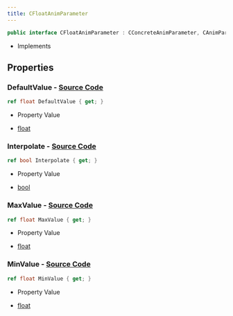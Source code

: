 ```yaml
---
title: CFloatAnimParameter
---
```


```csharp
public interface CFloatAnimParameter : CConcreteAnimParameter, CAnimParameterBase, ISchemaClass<CAnimParameterBase>, ISchemaClass<CConcreteAnimParameter>, ISchemaClass<CFloatAnimParameter>, ISchemaField, ISchemaClass, INativeHandle
```

- Implements

## Properties

### **DefaultValue** - [Source Code](https://github.com/swiftly-solution/swiftlys2/blob/main/managed/src/SwiftlyS2.Generated/Schemas/Interfaces/CFloatAnimParameter.cs#L16)

```csharp
ref float DefaultValue { get; }
```

- Property Value

- [float](https://learn.microsoft.com/dotnet/api/system.single)

### **Interpolate** - [Source Code](https://github.com/swiftly-solution/swiftlys2/blob/main/managed/src/SwiftlyS2.Generated/Schemas/Interfaces/CFloatAnimParameter.cs#L22)

```csharp
ref bool Interpolate { get; }
```

- Property Value

- [bool](https://learn.microsoft.com/dotnet/api/system.boolean)

### **MaxValue** - [Source Code](https://github.com/swiftly-solution/swiftlys2/blob/main/managed/src/SwiftlyS2.Generated/Schemas/Interfaces/CFloatAnimParameter.cs#L20)

```csharp
ref float MaxValue { get; }
```

- Property Value

- [float](https://learn.microsoft.com/dotnet/api/system.single)

### **MinValue** - [Source Code](https://github.com/swiftly-solution/swiftlys2/blob/main/managed/src/SwiftlyS2.Generated/Schemas/Interfaces/CFloatAnimParameter.cs#L18)

```csharp
ref float MinValue { get; }
```

- Property Value

- [float](https://learn.microsoft.com/dotnet/api/system.single)

